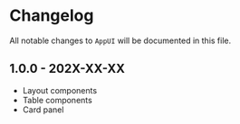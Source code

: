 # Changelog

All notable changes to `AppUI` will be documented in this file.

## 1.0.0 - 202X-XX-XX

- Layout components
- Table components
- Card panel
